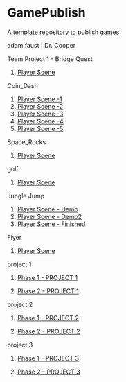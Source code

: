 # GamePublish
A template repository to publish games

adam faust | Dr. Cooper

Team Project 1 - Bridge Quest
1. [Player Scene](BridgeQuest/)




Coin_Dash
1. [Player Scene -1](Player_scene/)
2. [Player Scene -2](player_scene_08_30/)
3. [Player Scene -3](Player_scene_08_30_01/)
4. [Player Scene -4](player_scene_08_30_me/)
5. [Player Scene -5](Player_Scene_Fin/)

Space_Rocks

1. [Player Scene](spacerocks_fixed/)



golf
1. [Player Scene](phase1Project2/)


Jungle Jump
1. [Player Scene - Demo](junglejumpdemo2/)
2. [Player Scene - Demo2](jungle_jump_done/)
3. [Player Scene - Finished](JungleJumpCompleted/)

Flyer
1. [Player Scene](FlyerProject/)


project 1 
1. [Phase 1 - PROJECT 1](phase1coindash/)

2. [Phase 2 - PROJECT 1](Phase2Project1/)

project 2
1. [Phase 1 - PROJECT 2](phase1Project2/)

2. [Phase 2 - PROJECT 2](project2phase2/)

project 3
1. [Phase 1 - PROJECT 3](JungleJumpCompleted/)

2. [Phase 2 - PROJECT 3](project3finished/)

